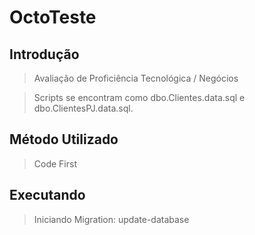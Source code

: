 # OctoTeste

## Introdução

> Avaliação de Proficiência Tecnológica / Negócios


> Scripts se encontram como dbo.Clientes.data.sql e dbo.ClientesPJ.data.sql.

## Método Utilizado 

> Code First

## Executando

> Iniciando Migration: update-database
